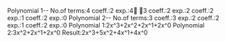 Polynomial 1--
No.of terms:4
coeff.:2
exp.:4 3
coeff.:2
exp.:2
coeff.:2
exp.:1
coeff.:2
exp.:0
Polynomial 2--
No.of terms:3
coeff.:3
exp.:2
coeff.:2
exp.:1
coeff.:2
exp.:0
Polynomial 1:2x^3+2x^2+2x^1+2x^0
Polynomial 2:3x^2+2x^1+2x^0
Result:2x^3+5x^2+4x^1+4x^0
